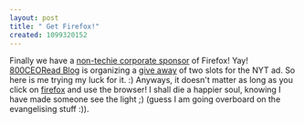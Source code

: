 ```yaml
--- 
layout: post
title: " Get Firefox!"
created: 1099320152
---
```

Finally we have a <a href="http://www.800ceoread.com/BLOG/">non-techie corporate sponsor</a> of Firefox! Yay! <a href="http://www.800ceoread.com/BLOG/">800CEORead Blog</a> is  organizing a <a href="http://www.800ceoread.com/blog/archives/000560.html">give away</a> of two slots for the NYT ad. So here is me trying my luck for it. :)
Anyways, it doesn't matter as long as you click on <a href="http://firefox.com">firefox</a> and use the browser! I shall die a happier soul, knowing I have made someone see the light ;) (guess I am going overboard on the evangelising stuff :)).
